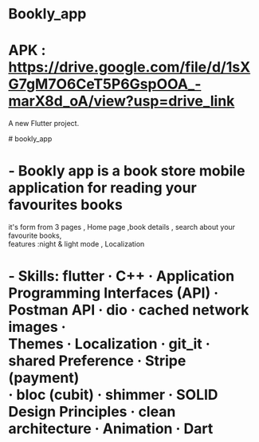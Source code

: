 # Bookly_app
# APK : https://drive.google.com/file/d/1sXG7gM7O6CeT5P6GspOOA_-marX8d_oA/view?usp=drive_link

A new Flutter project.

 #   b o o k l y _ a p p 
 <br>
# - Bookly app is a book store mobile application for reading your favourites books <br>
it's form from 3 pages , Home page ,book details , search about your favourite books,<br>
features :night & light mode , Localization
<br>
# - Skills: flutter · C++ · Application Programming Interfaces (API) · Postman API · dio · cached network images ·<br> Themes · Localization · git_it · shared Preference · Stripe (payment)<br> · bloc (cubit) · shimmer · SOLID Design Principles · clean architecture · Animation · Dart
